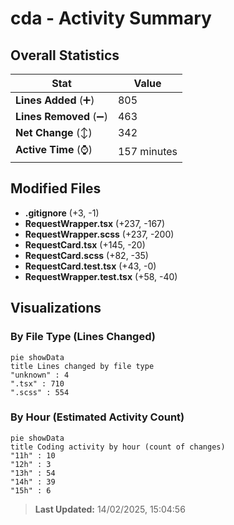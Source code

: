 # cda - Activity Summary 

## Overall Statistics

| Stat                   | Value                                                             |
| ---------------------- | ----------------------------------------------------------------- |
| **Lines Added** (➕)   | 805                                          |
| **Lines Removed** (➖) | 463                                        |
| **Net Change** (↕)    | 342                |
| **Active Time** (⌚)   | 157 minutes |


## Modified Files
- **.gitignore** (+3, -1)
- **RequestWrapper.tsx** (+237, -167)
- **RequestWrapper.scss** (+237, -200)
- **RequestCard.tsx** (+145, -20)
- **RequestCard.scss** (+82, -35)
- **RequestCard.test.tsx** (+43, -0)
- **RequestWrapper.test.tsx** (+58, -40)

## Visualizations

### By File Type (Lines Changed)

```mermaid
pie showData
title Lines changed by file type
"unknown" : 4
".tsx" : 710
".scss" : 554
```

### By Hour (Estimated Activity Count)

```mermaid
pie showData
title Coding activity by hour (count of changes)
"11h" : 10
"12h" : 3
"13h" : 54
"14h" : 39
"15h" : 6
```


> **Last Updated:** 14/02/2025, 15:04:56